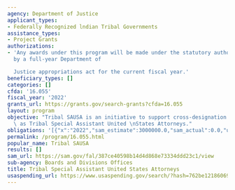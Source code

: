 ```yaml
---
agency: Department of Justice
applicant_types:
- Federally Recognized lndian Tribal Governments
assistance_types:
- Project Grants
authorizations:
- 'Any awards under this program will be made under the statutory authority provided
  by a full-year Department of

  Justice appropriations act for the current fiscal year.'
beneficiary_types: []
categories: []
cfda: '16.055'
fiscal_year: '2022'
grants_url: https://grants.gov/search-grants?cfda=16.055
layout: program
objective: "Tribal SAUSA is an initiative to support cross-designation of tribal prosecutors\
  \ as Tribal Special Assistant United \nStates Attorneys."
obligations: '[{"x":"2022","sam_estimate":3000000.0,"sam_actual":0.0,"usa_spending_actual":0.0},{"x":"2023","sam_estimate":6000000.0,"sam_actual":0.0,"usa_spending_actual":4149999.0},{"x":"2024","sam_estimate":3000000.0,"sam_actual":0.0,"usa_spending_actual":0.0}]'
permalink: /program/16.055.html
popular_name: Tribal SAUSA
results: []
sam_url: https://sam.gov/fal/387ce40598b14d4d868e73334ddd23c1/view
sub-agency: Boards and Divisions Offices
title: Tribal Special Assistant United States Attorneys
usaspending_url: https://www.usaspending.gov/search/?hash=762be12186069ed07a55fd3bd1fe7d01
---
```

